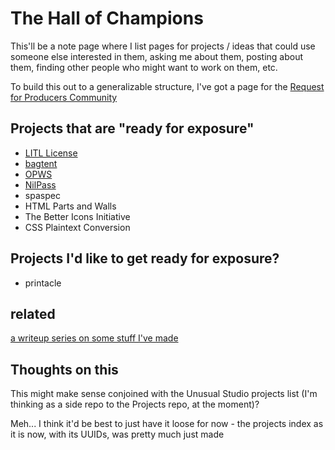 # The Hall of Champions

This'll be a note page where I list pages for projects / ideas that could use someone else interested in them, asking me about them, posting about them, finding other people who might want to work on them, etc.

To build this out to a generalizable structure, I've got a page for the [Request for Producers Community](49561f8d-d2d5-42b7-ac0a-d22683a1f0c3.md)

## Projects that are "ready for exposure"

- [LITL License](85976bf3-35c9-4f21-83ff-2e20ae91379c.md)
- [bagtent](ba00b8cb-9d05-4aef-bd50-0990f82dd723.md)
- [OPWS](144ec8bd-d6cb-47b7-aa60-7220f6d5b4f2.md)
- [NilPass](7e171d29-590d-4636-9c2e-80cdaef10e92.md)
- spaspec
- HTML Parts and Walls
- The Better Icons Initiative
- CSS Plaintext Conversion

## Projects I'd like to get ready for exposure?

- printacle

## related

[a writeup series on some stuff I've made](f1403399-a887-4262-aac6-292035465eab.md)

## Thoughts on this

This might make sense conjoined with the Unusual Studio projects list (I'm thinking as a side repo to the Projects repo, at the moment)?

Meh... I think it'd be best to just have it loose for now - the projects index as it is now, with its UUIDs, was pretty much just made

